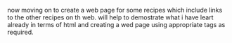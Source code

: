 now moving on to create a web page for some recipes which include links to the other recipes on th web. will help to demostrate what i have leart already in terms of html and creating a wed page using appropriate tags as required.
